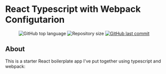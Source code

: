 # React Typescript with Webpack Configutarion

<p align="center">
  <img alt="GitHub top language" src="https://img.shields.io/github/languages/top/IsaqueIgor/react-typescript-webpack-boilerplate.svg">

  <img alt="Repository size" src="https://img.shields.io/github/repo-size/IsaqueIgor/react-typescript-webpack-boilerplate.svg">
  <a href="https://github.com/IsaqueIgor/react-typescript-webpack-boilerplate/commits/master">
    <img alt="GitHub last commit" src="https://img.shields.io/github/last-commit/IsaqueIgor/react-typescript-webpack-boilerplate.svg">
  </a>
</p>

## About

This is a starter React boilerplate app I've put together using typescript and webpack:
